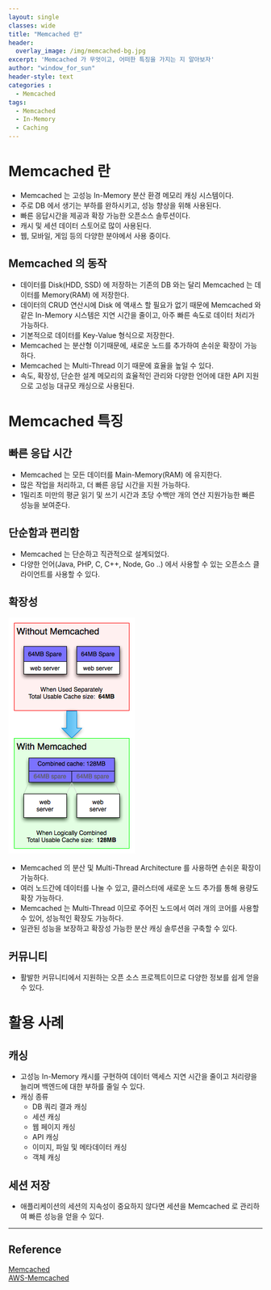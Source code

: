 ```yaml
--- 
layout: single
classes: wide
title: "Memcached 란"
header:
  overlay_image: /img/memcached-bg.jpg
excerpt: 'Memcached 가 무엇이고, 어떠한 특징을 가지는 지 알아보자'
author: "window_for_sun"
header-style: text
categories :
  - Memcached
tags:
  - Memcached
  - In-Memory
  - Caching
---  
```


# Memcached 란
- Memcached 는 고성능 In-Memory 분산 환경 메모리 캐싱 시스템이다.
- 주로 DB 에서 생기는 부하를 완하시키고, 성능 향상을 위해 사용된다.
- 빠른 응답시간을 제공과 확장 가능한 오픈소스 솔루션이다.
- 캐시 및 세션 데이터 스토어로 많이 사용된다.
- 웹, 모바일, 게임 등의 다양한 분야에서 사용 중이다.

## Memcached 의 동작
- 데이터를 Disk(HDD, SSD) 에 저장하는 기존의 DB 와는 달리 Memcached 는 데이터를 Memory(RAM) 에 저장한다.
- 데이터의 CRUD 연산시에 Disk 에 액새스 할 필요가 없기 때문에 Memcached 와 같은 In-Memory 시스템은 지연 시간을 줄이고, 아주 빠른 속도로 데이터 처리가 가능하다.
- 기본적으로 데이터를 Key-Value 형식으로 저장한다.
- Memcached 는 분산형 이기때문에, 새로운 노드를 추가하여 손쉬운 확장이 가능하다.
- Memcached 는 Multi-Thread 이기 때문에 효율을 높일 수 있다.
- 속도, 확장성, 단순한 설계 메모리의 효율적인 관리와 다양한 언어에 대한 API 지원으로 고성능 대규모 캐싱으로 사용된다.

# Memcached 특징
## 빠른 응답 시간
- Memcached 는 모든 데이터를 Main-Memory(RAM) 에 유지한다.
- 많은 작업을 처리하고, 더 빠른 응답 시간을 지원 가능하다.
- 1밀리초 미만의 평균 읽기 및 쓰기 시간과 초당 수백만 개의 연산 지원가능한 빠른 성능을 보여준다.

## 단순함과 편리함
- Memcached 는 단순하고 직관적으로 설계되었다.
- 다양한 언어(Java, PHP, C, C++, Node, Go ..) 에서 사용할 수 있는 오픈소스 클라이언트를 사용할 수 있다.

## 확장성
![memcached 확장성](/img/memcached/memcached-usage.png)
- Memcached 의 분산 및 Multi-Thread Architecture 를 사용하면 손쉬운 확장이 가능하다.
- 여러 노드간에 데이터를 나눌 수 있고, 클러스터에 새로운 노드 추가를 통해 용량도 확장 가능하다.
- Memcached 는 Multi-Thread 이므로 주어진 노드에서 여러 개의 코어를 사용할 수 있어, 성능적인 확장도 가능하다.
- 일관된 성능을 보장하고 확장성 가능한 분산 캐싱 솔루션을 구축할 수 있다.

## 커뮤니티
- 활발한 커뮤니티에서 지원하는 오픈 소스 프로젝트이므로 다양한 정보를 쉽게 얻을 수 있다.

# 활용 사례
## 캐싱
- 고성능 In-Memory 캐시를 구현하여 데이터 액세스 지연 시간을 줄이고 처리량을 늘리며 백엔드에 대한 부하를 줄일 수 있다.
- 캐싱 종류
	- DB 쿼리 결과 캐싱
	- 세션 캐싱
	- 웹 페이지 캐싱
	- API 캐싱
	- 이미지, 파일 및 메타데이터 캐싱
	- 객체 캐싱

## 세션 저장
- 애플리케이션의 세션의 지속성이 중요하지 않다면 세션을 Memcached 로 관리하여 빠른 성능을 얻을 수 있다.

---
## Reference
[Memcached](https://memcached.org/)  
[AWS-Memcached](https://aws.amazon.com/ko/memcached/)  
